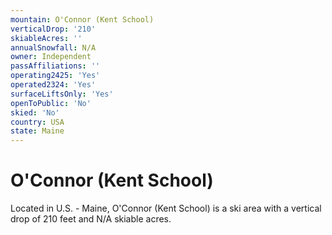 ```yaml
---
mountain: O'Connor (Kent School)
verticalDrop: '210'
skiableAcres: ''
annualSnowfall: N/A
owner: Independent
passAffiliations: ''
operating2425: 'Yes'
operated2324: 'Yes'
surfaceLiftsOnly: 'Yes'
openToPublic: 'No'
skied: 'No'
country: USA
state: Maine
---
```


# O'Connor (Kent School)

Located in U.S. - Maine, O'Connor (Kent School) is a ski area with a vertical drop of 210 feet and N/A skiable acres.
